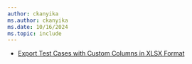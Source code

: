 ```yaml
---
author: ckanyika
ms.author: ckanyika
ms.date: 10/16/2024
ms.topic: include
---
```

    
- [Export Test Cases with Custom Columns in XLSX Format](#export-test-cases-with-custom-columns-in-xlsx-format)
